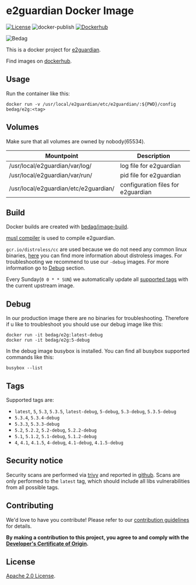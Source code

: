 <!-- - Copyright © 2021 Bedag Informatik AG Licensed under the Apache License, Version 2.0 (the "License"); you may not use this file except in compliance with the License. You may obtain a copy of the License at http://www.apache.org/licenses/LICENSE-2.0 Unless required by applicable law or agreed to in writing, software distributed under the License is distributed on an "AS IS" BASIS, WITHOUT WARRANTIES OR CONDITIONS OF ANY KIND, either express or implied. See the License for the specific language governing permissions and limitations under the License. -->

 # e2guardian Docker Image

[![License](https://img.shields.io/badge/License-Apache%202.0-blue.svg)](https://opensource.org/licenses/Apache-2.0) ![docker-publish](https://github.com/bedag/docker-e2g/workflows/docker-publish/badge.svg) [![Dockerhub](https://img.shields.io/docker/pulls/bedag/e2g?style=plastic)](https://hub.docker.com/r/bedag/e2g)

![Bedag](https://www.bedag.ch/wGlobal/wGlobal/layout/images/logo.svg)

This is a docker project for [e2guardian](https://github.com/e2guardian/e2guardian/).

Find images on [dockerhub](https://hub.docker.com/repository/docker/bedag/e2g).

## Usage

Run the container like this:

```
docker run -v /usr/local/e2guardian/etc/e2guardian/:${PWD}/config bedag/e2g:<tag>
```

## Volumes

Make sure that all volumes are owned by nobody(65534).

Mountpoint                            | Description
------------------------------------- | ----------------------------------
/usr/local/e2guardian/var/log/        | log file for e2guardian
/usr/local/e2guardian/var/run/        | pid file for e2guardian
/usr/local/e2guardian/etc/e2guardian/ | configuration files for e2guardian

## Build

Docker builds are created with [bedag/image-build](https://github.com/bedag/image-build).

[musl compiler](https://www.musl-libc.org/how.html) is used to compile e2guardian.

`gcr.io/distroless/cc` are used because we do not need any common linux binaries, [here](https://github.com/GoogleContainerTools/distroless) you can find more information about distroless images. For troubleshooting we recommend to use our `-debug` images. For more information go to [Debug](#Debug) section.

Every Sunday(`0 0 * * SUN`) we automatically update all [supported tags](#Tags) with the current upstream image.

## Debug

In our production image there are no binaries for troubleshooting. Therefore if u like to troubleshoot you should use our debug image like this:

```
docker run -it bedag/e2g:latest-debug
docker run -it bedag/e2g:5-debug
```

In the debug image busybox is installed. You can find all busybox supported commands like this:

```
busybox --list
```

## Tags

Supported tags are:

- `latest`, `5`, `5.3`, `5.3.5`, `latest-debug`, `5-debug`, `5.3-debug`, `5.3.5-debug`
- `5.3.4`, `5.3.4-debug`
- `5.3.3`, `5.3.3-debug`
- `5.2`, `5.2.2`, `5.2-debug`, `5.2.2-debug`
- `5.1`, `5.1.2`, `5.1-debug`, `5.1.2-debug`
- `4`, `4.1`, `4.1.5`, `4-debug`, `4.1-debug`, `4.1.5-debug`

## Security notice

Security scans are performed via [trivy](https://github.com/aquasecurity/trivy) and reported in [github](./security). Scans are only performed to the `latest` tag, which should include all libs vulnerabilities from all possible tags.

## Contributing

We'd love to have you contribute! Please refer to our [contribution guidelines](CONTRIBUTING.md) for details.

**By making a contribution to this project, you agree to and comply with the [Developer's Certificate of Origin](./DCO).**

## License

[Apache 2.0 License](./LICENSE).
